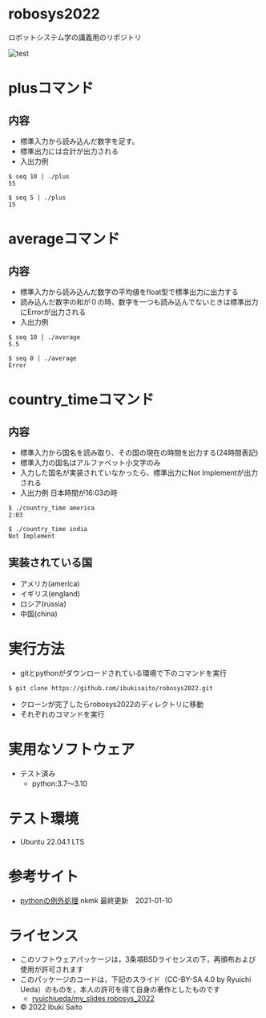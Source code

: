# robosys2022
ロボットシステム学の講義用のリポジトリ


![test](https://github.com/ibukisaito/robosys2022/actions/workflows/test.yml/badge.svg)

# plusコマンド

## 内容
* 標準入力から読み込んだ数字を足す。
* 標準出力には合計が出力される
* 入出力例
```
$ seq 10 | ./plus
55  

$ seq 5 | ./plus
15
```
# averageコマンド

## 内容
* 標準入力から読み込んだ数字の平均値をfloat型で標準出力に出力する
* 読み込んだ数字の和が０の時、数字を一つも読み込んでないときは標準出力にErrorが出力される
* 入出力例
```
$ seq 10 | ./average
5.5 

$ seq 0 | ./average
Error
```

# country_timeコマンド

## 内容
* 標準入力から国名を読み取り、その国の現在の時間を出力する(24時間表記)
* 標準入力の国名はアルファベット小文字のみ
* 入力した国名が実装されていなかったら、標準出力にNot Implementが出力される
* 入出力例 日本時間が16:03の時
```
$ ./country_time america
2:03 

$ ./country_time india
Not Implement
```
## 実装されている国
* アメリカ(america)
* イギリス(england)
* ロシア(russia)
* 中国(china)

# 実行方法
* gitとpythonがダウンロードされている環境で下のコマンドを実行
```
$ git clone https://github.com/ibukisaito/robosys2022.git
```
* クローンが完了したらrobosys2022のディレクトリに移動
* それぞれのコマンドを実行

# 実用なソフトウェア
* テスト済み
  * python:3.7～3.10


# テスト環境
* Ubuntu 22.04.1 LTS

# 参考サイト
* [pythonの例外処理](https://note.nkmk.me/python-try-except-else-finally/) nkmk 最終更新　2021-01-10 


# ライセンス
  * このソフトウェアパッケージは，3条項BSDライセンスの下，再頒布および使用が許可されます
  * このパッケージのコードは，下記のスライド（CC-BY-SA 4.0 by Ryuichi Ueda）のものを，本人の許可を得て自身の著作としたものです
      * [ryuichiueda/my_slides robosys_2022](https://github.com/ryuichiueda/my_slides/tree/master/robosys_2022)
  * © 2022 Ibuki Saito
